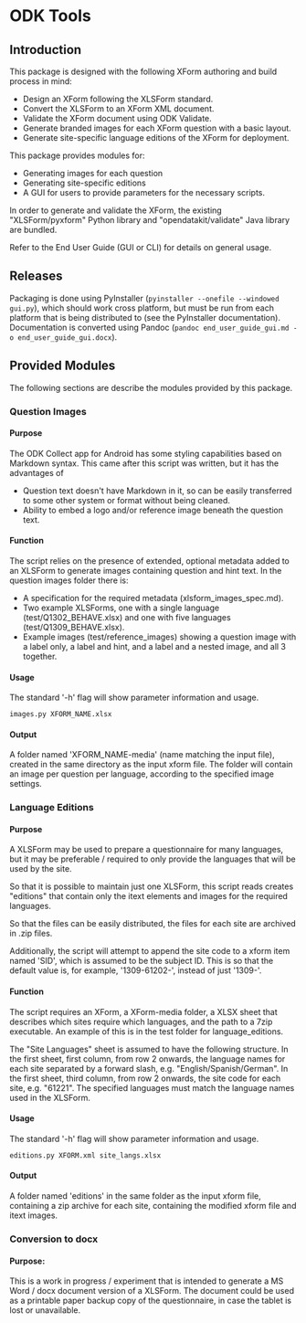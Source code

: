 # ODK Tools

## Introduction
This package is designed with the following XForm authoring and build process
in mind:

- Design an XForm following the XLSForm standard.
- Convert the XLSForm to an XForm XML document.
- Validate the XForm document using ODK Validate.
- Generate branded images for each XForm question with a basic layout.
- Generate site-specific language editions of the XForm for deployment.

This package provides modules for:

- Generating images for each question
- Generating site-specific editions
- A GUI for users to provide parameters for the necessary scripts.

In order to generate and validate the XForm, the existing "XLSForm/pyxform"
Python library and "opendatakit/validate" Java library are bundled.

Refer to the End User Guide (GUI or CLI) for details on general usage.


## Releases
Packaging is done using PyInstaller
(```pyinstaller --onefile --windowed gui.py```), which should work cross
platform, but must be run from each platform that is being distributed to (see
the PyInstaller documentation). Documentation is converted using Pandoc
(```pandoc end_user_guide_gui.md -o end_user_guide_gui.docx```).


## Provided Modules
The following sections are describe the modules provided by this package.


### Question Images


#### Purpose
The ODK Collect app for Android has some styling capabilities based on Markdown
syntax. This came after this script was written, but it has the advantages of

- Question text doesn't have Markdown in it, so can be easily transferred to
  some other system or format without being cleaned.
- Ability to embed a logo and/or reference image beneath the question text.


#### Function
The script relies on the presence of extended, optional metadata added to an
XLSForm to generate images containing question and hint text. In the question
images folder there is:

- A specification for the required metadata (xlsform_images_spec.md).
- Two example XLSForms, one with a single language (test/Q1302_BEHAVE.xlsx) and
  one with five languages (test/Q1309_BEHAVE.xlsx).
- Example images (test/reference_images) showing a question image with a label
  only, a label and hint, and a label and a nested image, and all 3 together.


#### Usage
The standard '-h' flag will show parameter information and usage.
```shell
images.py XFORM_NAME.xlsx
```


#### Output
A folder named 'XFORM_NAME-media' (name matching the input file), created in
the same directory as the input xform file. The folder will contain an image
per question per language, according to the specified image settings.


### Language Editions


#### Purpose
A XLSForm may be used to prepare a questionnaire for many languages, but it may
be preferable / required to only provide the languages that will be used by the
site.

So that it is possible to maintain just one XLSForm, this script reads creates
"editions" that contain only the itext elements and images for the required
languages.

So that the files can be easily distributed, the files for each site are
archived in .zip files.

Additionally, the script will attempt to append the site code to a xform item
named 'SID', which is assumed to be the subject ID. This is so that the default
value is, for example, '1309-61202-', instead of just '1309-'.


#### Function
The script requires an XForm, a XForm-media folder, a XLSX sheet that describes
which sites require which languages, and the path to a 7zip executable. An
example of this is in the test folder for language_editions.

The "Site Languages" sheet is assumed to have the following structure. In the
first sheet, first column, from row 2 onwards, the language names for each
site separated by a forward slash, e.g. "English/Spanish/German". In the first
sheet, third column, from row 2 onwards, the site code for each site, e.g.
"61221". The specified languages must match the language names used in the
XLSForm.


#### Usage
The standard '-h' flag will show parameter information and usage.
```shell
editions.py XFORM.xml site_langs.xlsx
```

#### Output
A folder named 'editions' in the same folder as the input xform file,
containing a zip archive for each site, containing the modified xform file
and itext images.


### Conversion to docx


#### Purpose:
This is a work in progress  / experiment that is intended to generate a MS Word
 / docx document version of a XLSForm. The document could be used as a
printable paper backup copy of the questionnaire, in case the tablet is lost
or unavailable.
